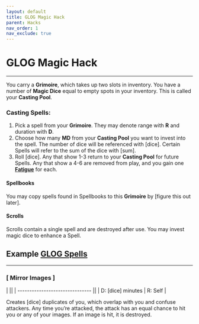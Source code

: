 ```yaml
---
layout: default
title: GLOG Magic Hack
parent: Hacks
nav_order: 1
nav_exclude: true
---
```


# GLOG Magic Hack
---

You carry a **Grimoire**, which takes up two slots in inventory.
You have a number of **Magic Dice** equal to empty spots in your inventory. This is called your **Casting Pool**.

### Casting Spells:
1. Pick a spell from your **Grimoire**. They may denote range with **R** and duration with **D**.
2. Choose how many **MD** from your **Casting Pool** you want to invest into the spell. The number of dice will be referenced with [dice]. Certain Spells will refer to the sum of the dice with [sum].
3. Roll [dice]. Any that show 1-3 return to your **Casting Pool** for future Spells. Any that show a 4-6 are removed from play, and you gain one [**Fatigue**](/cairn-srd/#rules) for each.

#### Spellbooks
You may copy spells found in Spellbooks to this **Grimoire** by [figure this out later].


#### Scrolls
Scrolls contain a single spell and are destroyed after use. You may invest magic dice to enhance a Spell.


## Example [GLOG Spells](https://drive.google.com/file/d/1OTVy-5Vm44xhRmFO4tKFCJto-_cw0xYtD8lNj8AsSJY/view?pli=1)
---

### [ Mirror Images ]

|                                 ||
| ------------------------------- ||
| D: [dice] minutes | R: Self |

Creates [dice] duplicates of you, which overlap with you and confuse attackers. Any time you’re attacked, the attack has an equal chance to hit you or any of your images. If an image is hit, it is destroyed.
